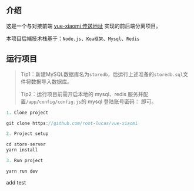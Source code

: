 ## 介绍

这是一个与对接前端 [vue-xiaomi 传送地址](https://github.com/root-lucas/vue-xiaomi) 实现的前后端分离项目。

本项目后端技术栈基于：`Node.js`、`Koa框架`、`Mysql`、`Redis`

## 运行项目

> Tip1：新建MySQL数据库名为`storedb`，后运行上述准备的`storedb.sql`文件将数据导入数据库。
>
> Tip2：运行项目前需开启本地的 mysql、redis 服务并配置`/app/config/config.js`的 mysql 登陆账号密码： 即可。

```js
1. Clone project

git clone https://github.com/root-lucas/vue-xiaomi

2. Project setup

cd store-server
yarn install

3. Run project

yarn run dev

```

add test